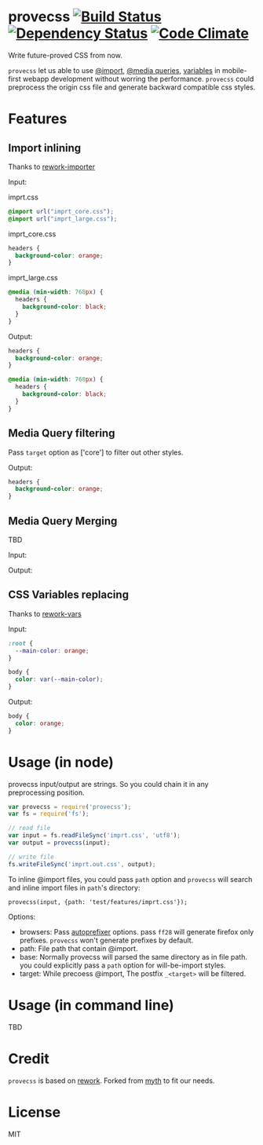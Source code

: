 provecss [![Build Status](https://travis-ci.org/mozilla-b2g/gaia.svg)](https://travis-ci.org/gasolin/provecss) [![Dependency Status](https://david-dm.org/gasolin/provecss.svg)](https://david-dm.org/gasolin/provecss) [![Code Climate](https://codeclimate.com/github/gasolin/provecss.png)](https://codeclimate.com/github/gasolin/provecss)
=======

Write future-proved CSS from now.

`provecss` let us able to use [@import](https://developer.mozilla.org/en-US/docs/Web/CSS/@import), [@media queries](https://developer.mozilla.org/en-US/docs/Web/Guide/CSS/Media_queries), [variables](https://developer.mozilla.org/en-US/docs/Web/CSS/Using_CSS_variables) in mobile-first webapp development without worring the performance. `provecss` could preprocess the origin css file and generate backward compatible css styles.

Features
========

Import inlining
-----------------

Thanks to [rework-importer](https://github.com/simme/rework-importer)

Input:

imprt.css
```css
@import url("imprt_core.css");
@import url("imprt_large.css");
```

imprt_core.css
```css
headers {
  background-color: orange;
}
```

imprt_large.css
```css
@media (min-width: 768px) {
  headers {
    background-color: black;
  }
}
```

Output:
```css
headers {
  background-color: orange;
}

@media (min-width: 768px) {
  headers {
    background-color: black;
  }
}
```

Media Query filtering
----------------------

Pass `target` option as ['core'] to filter out other styles.

Output:
```css
headers {
  background-color: orange;
}
```

Media Query Merging
----------------------

TBD

Input:


Output:


CSS Variables replacing
--------------------------

Thanks to [rework-vars](https://github.com/visionmedia/rework-vars)

Input:

```css
:root {
  --main-color: orange;
}

body {
  color: var(--main-color);
}
```

Output:

```css
body {
  color: orange;
}
```


Usage (in node)
=================

provecss input/output are strings. So you could chain it in any preprocessing position.

```js
var provecss = require('provecss');
var fs = require('fs');

// read file
var input = fs.readFileSync('imprt.css', 'utf8');
var output = provecss(input);

// write file
fs.writeFileSync('imprt.out.css', output);
```

To inline @import files, you could pass `path` option and `provecss` will search and inline import files in `path`'s directory:

```
provecss(input, {path: 'test/features/imprt.css'});
```

Options:

* browsers: Pass [autoprefixer](https://github.com/ai/autoprefixer) options. pass `ff28` will generate firefox only prefixes. `provecss` won't generate prefixes by default.
* path: File path that contain @import.
* base: Normally provecss will parsed the same directory as in file path. you could explicitly pass a `path` option for will-be-import styles.
* target: While precoess @import, The postfix `_<target>` will be filtered.

Usage (in command line)
==========================

TBD

Credit
========
`provecss` is based on [rework](https://github.com/reworkcss/rework).
Forked from [myth](https://github.com/segmentio/myth) to fit our needs.

License
========

MIT
